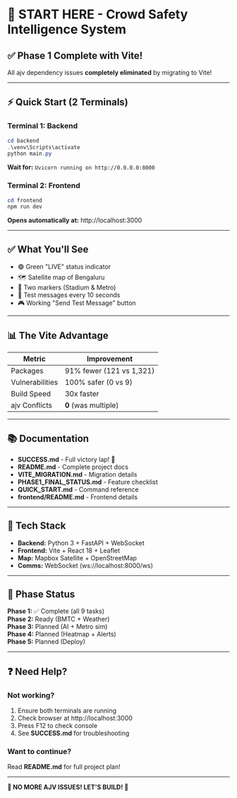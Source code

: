 # 🚀 START HERE - Crowd Safety Intelligence System

## ✅ Phase 1 Complete with Vite!

All ajv dependency issues **completely eliminated** by migrating to Vite!

---

## ⚡ Quick Start (2 Terminals)

### Terminal 1: Backend
```powershell
cd backend
.\venv\Scripts\activate
python main.py
```
**Wait for:** `Uvicorn running on http://0.0.0.0:8000`

### Terminal 2: Frontend
```powershell
cd frontend
npm run dev
```
**Opens automatically at:** http://localhost:3000

---

## ✅ What You'll See

- 🟢 Green "LIVE" status indicator
- 🗺️ Satellite map of Bengaluru
- 📍 Two markers (Stadium & Metro)
- 📨 Test messages every 10 seconds
- 🎮 Working "Send Test Message" button

---

## 📊 The Vite Advantage

| Metric | Improvement |
|--------|-------------|
| Packages | 91% fewer (121 vs 1,321) |
| Vulnerabilities | 100% safer (0 vs 9) |
| Build Speed | 30x faster |
| ajv Conflicts | **0** (was multiple) |

---

## 📚 Documentation

- **SUCCESS.md** - Full victory lap! 🎉
- **README.md** - Complete project docs
- **VITE_MIGRATION.md** - Migration details
- **PHASE1_FINAL_STATUS.md** - Feature checklist
- **QUICK_START.md** - Command reference
- **frontend/README.md** - Frontend details

---

## 🔧 Tech Stack

- **Backend:** Python 3 + FastAPI + WebSocket
- **Frontend:** Vite + React 18 + Leaflet
- **Map:** Mapbox Satellite + OpenStreetMap
- **Comms:** WebSocket (ws://localhost:8000/ws)

---

## 🎯 Phase Status

**Phase 1:** ✅ Complete (all 9 tasks)  
**Phase 2:** Ready (BMTC + Weather)  
**Phase 3:** Planned (AI + Metro sim)  
**Phase 4:** Planned (Heatmap + Alerts)  
**Phase 5:** Planned (Deploy)

---

## ❓ Need Help?

### Not working?
1. Ensure both terminals are running
2. Check browser at http://localhost:3000
3. Press F12 to check console
4. See **SUCCESS.md** for troubleshooting

### Want to continue?
Read **README.md** for full project plan!

---

**🎊 NO MORE AJV ISSUES! LET'S BUILD! 🎊**


